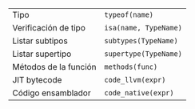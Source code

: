 |                       |                       |
| --------------------- | --------------------- |
| Tipo                  | `typeof(name)`        |
| Verificación de tipo  | `isa(name, TypeName)` |
| Listar subtipos       | `subtypes(TypeName)`  |
| Listar supertipo      | `supertype(TypeName)` |
| Métodos de la función | `methods(func)`       |
| JIT bytecode          | `code_llvm(expr)`     |
| Código ensamblador    | `code_native(expr)`   |
